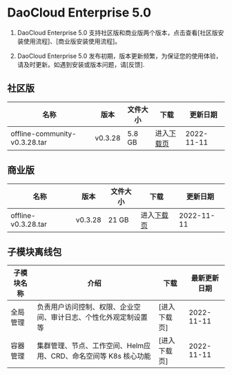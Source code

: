 # DaoCloud Enterprise 5.0

1. DaoCloud Enterprise 5.0 支持社区版和商业版两个版本，点击查看[社区版安装使用流程]、[商业版安装使用流程]。

2. DaoCloud Enterprise 5.0 发布初期，版本更新频繁，为保证您的使用体验，请及时更新。如遇到安装或版本问题，请[反馈].

## 社区版

| 名称 | 版本 | 文件大小 | 下载 | 更新日期 |
| ---- | ---- | ---- | ---- | ---- |
| offline-community-v0.3.28.tar | v0.3.28 | 5.8 GB | 进入[下载页](./free/dce5-installer-v0.3.28.md) | 2022-11-11 |

## 商业版

| 名称 | 版本 | 文件大小 | 下载 | 更新日期 |
| ---- | ---- | ---- | ---- | ---- |
| offline-v0.3.28.tar | v0.3.28 | 21 GB | 进入[下载页](./business/dce5-installer-v0.3.28.md) | 2022-11-11 |

## 子模块离线包

| 子模块名称 | 介绍 | 下载 | 最新更新日期 |
| ---- | ---- | ---- | ---- |
| 全局管理 | 负责用户访问控制、权限、企业空间、审计日志、个性化外观定制设置等 | [进入下载页] | 2022-11-11 |
| 容器管理 | 集群管理、节点、工作空间、Helm应用、CRD、命名空间等 K8s 核心功能 | [进入下载页] | 2022-11-11 |
